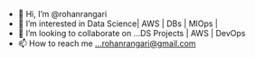 - 👋 Hi, I’m @rohanrangari
- 👀 I’m interested in Data Science| AWS | DBs | MlOps |
- 💞️ I’m looking to collaborate on ...DS Projects | AWS | DevOps
- 📫 How to reach me ...rohanrangari@gmail.com 

<!---
rohanrangari/rohanrangari is a ✨ special ✨ repository because its `README.md` (this file) appears on your GitHub profile.
You can click the Preview link to take a look at your changes.
--->
